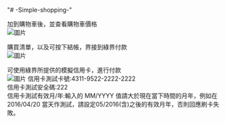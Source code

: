 "# -Simple-shopping-"  

加到購物車後，並查看購物車價格  
![圖片](https://user-images.githubusercontent.com/69420558/176590808-ece222b1-b942-4d61-b07b-be92f9f4ff8a.png)

購買清單，以及可按下結帳，界接到綠界付款  
![圖片](https://user-images.githubusercontent.com/69420558/176590966-b61d2fb1-a829-425d-a3bc-0c7bbf92571a.png)

可使用綠界所提供的模擬信用卡，進行付款  
![圖片](https://user-images.githubusercontent.com/69420558/176591066-b86d92ce-639f-4439-9b4b-94554064a3ff.png)
信用卡測試卡號:4311-9522-2222-2222  
信用卡測試安全碼:222  
信用卡測試有效月/年:輸入的 MM/YYYY 值請大於現在當下時間的月年，例如在 2016/04/20 當天作測試，請設定05/2016(含)之後的有效月年，否則回應刷卡失敗。  
